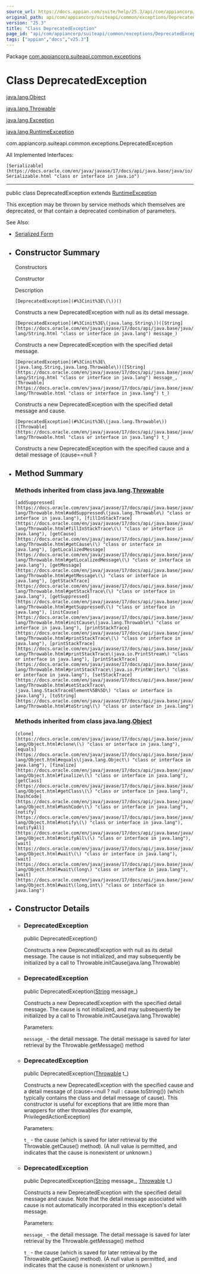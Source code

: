 ```yaml
---
source_url: https://docs.appian.com/suite/help/25.3/api/com/appiancorp/suiteapi/common/exceptions/DeprecatedException.html
original_path: api/com/appiancorp/suiteapi/common/exceptions/DeprecatedException.html
version: "25.3"
title: "Class DeprecatedException"
page_id: "api/com/appiancorp/suiteapi/common/exceptions/DeprecatedException"
tags: ["appian","docs","v25.3"]
---
```



Package [com.appiancorp.suiteapi.common.exceptions](package-summary.html)

# Class DeprecatedException

[java.lang.Object](https://docs.oracle.com/en/java/javase/17/docs/api/java.base/java/lang/Object.html "class or interface in java.lang")

[java.lang.Throwable](https://docs.oracle.com/en/java/javase/17/docs/api/java.base/java/lang/Throwable.html "class or interface in java.lang")

[java.lang.Exception](https://docs.oracle.com/en/java/javase/17/docs/api/java.base/java/lang/Exception.html "class or interface in java.lang")

[java.lang.RuntimeException](https://docs.oracle.com/en/java/javase/17/docs/api/java.base/java/lang/RuntimeException.html "class or interface in java.lang")

com.appiancorp.suiteapi.common.exceptions.DeprecatedException

All Implemented Interfaces:

`[Serializable](https://docs.oracle.com/en/java/javase/17/docs/api/java.base/java/io/Serializable.html "class or interface in java.io")`

* * *

public class DeprecatedException extends [RuntimeException](https://docs.oracle.com/en/java/javase/17/docs/api/java.base/java/lang/RuntimeException.html "class or interface in java.lang")

This exception may be thrown by service methods which themselves are deprecated, or that contain a deprecated combination of parameters.

See Also:

-   [Serialized Form](../../../../../serialized-form.html#com.appiancorp.suiteapi.common.exceptions.DeprecatedException)

-   ## Constructor Summary

    Constructors

    Constructor

    Description

    `[DeprecatedException](#%3Cinit%3E\(\))()`

    Constructs a new DeprecatedException with null as its detail message.

    `[DeprecatedException](#%3Cinit%3E\(java.lang.String\))([String](https://docs.oracle.com/en/java/javase/17/docs/api/java.base/java/lang/String.html "class or interface in java.lang") message_)`

    Constructs a new DeprecatedException with the specified detail message.

    `[DeprecatedException](#%3Cinit%3E\(java.lang.String,java.lang.Throwable\))([String](https://docs.oracle.com/en/java/javase/17/docs/api/java.base/java/lang/String.html "class or interface in java.lang") message_, [Throwable](https://docs.oracle.com/en/java/javase/17/docs/api/java.base/java/lang/Throwable.html "class or interface in java.lang") t_)`

    Constructs a new DeprecatedException with the specified detail message and cause.

    `[DeprecatedException](#%3Cinit%3E\(java.lang.Throwable\))([Throwable](https://docs.oracle.com/en/java/javase/17/docs/api/java.base/java/lang/Throwable.html "class or interface in java.lang") t_)`

    Constructs a new DeprecatedException with the specified cause and a detail message of (cause==null ?

-   ## Method Summary

    ### Methods inherited from class java.lang.[Throwable](https://docs.oracle.com/en/java/javase/17/docs/api/java.base/java/lang/Throwable.html "class or interface in java.lang")

    `[addSuppressed](https://docs.oracle.com/en/java/javase/17/docs/api/java.base/java/lang/Throwable.html#addSuppressed\(java.lang.Throwable\) "class or interface in java.lang"), [fillInStackTrace](https://docs.oracle.com/en/java/javase/17/docs/api/java.base/java/lang/Throwable.html#fillInStackTrace\(\) "class or interface in java.lang"), [getCause](https://docs.oracle.com/en/java/javase/17/docs/api/java.base/java/lang/Throwable.html#getCause\(\) "class or interface in java.lang"), [getLocalizedMessage](https://docs.oracle.com/en/java/javase/17/docs/api/java.base/java/lang/Throwable.html#getLocalizedMessage\(\) "class or interface in java.lang"), [getMessage](https://docs.oracle.com/en/java/javase/17/docs/api/java.base/java/lang/Throwable.html#getMessage\(\) "class or interface in java.lang"), [getStackTrace](https://docs.oracle.com/en/java/javase/17/docs/api/java.base/java/lang/Throwable.html#getStackTrace\(\) "class or interface in java.lang"), [getSuppressed](https://docs.oracle.com/en/java/javase/17/docs/api/java.base/java/lang/Throwable.html#getSuppressed\(\) "class or interface in java.lang"), [initCause](https://docs.oracle.com/en/java/javase/17/docs/api/java.base/java/lang/Throwable.html#initCause\(java.lang.Throwable\) "class or interface in java.lang"), [printStackTrace](https://docs.oracle.com/en/java/javase/17/docs/api/java.base/java/lang/Throwable.html#printStackTrace\(\) "class or interface in java.lang"), [printStackTrace](https://docs.oracle.com/en/java/javase/17/docs/api/java.base/java/lang/Throwable.html#printStackTrace\(java.io.PrintStream\) "class or interface in java.lang"), [printStackTrace](https://docs.oracle.com/en/java/javase/17/docs/api/java.base/java/lang/Throwable.html#printStackTrace\(java.io.PrintWriter\) "class or interface in java.lang"), [setStackTrace](https://docs.oracle.com/en/java/javase/17/docs/api/java.base/java/lang/Throwable.html#setStackTrace\(java.lang.StackTraceElement%5B%5D\) "class or interface in java.lang"), [toString](https://docs.oracle.com/en/java/javase/17/docs/api/java.base/java/lang/Throwable.html#toString\(\) "class or interface in java.lang")`

    ### Methods inherited from class java.lang.[Object](https://docs.oracle.com/en/java/javase/17/docs/api/java.base/java/lang/Object.html "class or interface in java.lang")

    `[clone](https://docs.oracle.com/en/java/javase/17/docs/api/java.base/java/lang/Object.html#clone\(\) "class or interface in java.lang"), [equals](https://docs.oracle.com/en/java/javase/17/docs/api/java.base/java/lang/Object.html#equals\(java.lang.Object\) "class or interface in java.lang"), [finalize](https://docs.oracle.com/en/java/javase/17/docs/api/java.base/java/lang/Object.html#finalize\(\) "class or interface in java.lang"), [getClass](https://docs.oracle.com/en/java/javase/17/docs/api/java.base/java/lang/Object.html#getClass\(\) "class or interface in java.lang"), [hashCode](https://docs.oracle.com/en/java/javase/17/docs/api/java.base/java/lang/Object.html#hashCode\(\) "class or interface in java.lang"), [notify](https://docs.oracle.com/en/java/javase/17/docs/api/java.base/java/lang/Object.html#notify\(\) "class or interface in java.lang"), [notifyAll](https://docs.oracle.com/en/java/javase/17/docs/api/java.base/java/lang/Object.html#notifyAll\(\) "class or interface in java.lang"), [wait](https://docs.oracle.com/en/java/javase/17/docs/api/java.base/java/lang/Object.html#wait\(\) "class or interface in java.lang"), [wait](https://docs.oracle.com/en/java/javase/17/docs/api/java.base/java/lang/Object.html#wait\(long\) "class or interface in java.lang"), [wait](https://docs.oracle.com/en/java/javase/17/docs/api/java.base/java/lang/Object.html#wait\(long,int\) "class or interface in java.lang")`

-   ## Constructor Details

    -   ### DeprecatedException

        public DeprecatedException()

        Constructs a new DeprecatedException with null as its detail message. The cause is not initialized, and may subsequently be initialized by a call to Throwable.initCause(java.lang.Throwable)

    -   ### DeprecatedException

        public DeprecatedException([String](https://docs.oracle.com/en/java/javase/17/docs/api/java.base/java/lang/String.html "class or interface in java.lang") message\_)

        Constructs a new DeprecatedException with the specified detail message. The cause is not initialized, and may subsequently be initialized by a call to Throwable.initCause(java.lang.Throwable)

        Parameters:

        `message_` - the detail message. The detail message is saved for later retrieval by the Throwable.getMessage() method

    -   ### DeprecatedException

        public DeprecatedException([Throwable](https://docs.oracle.com/en/java/javase/17/docs/api/java.base/java/lang/Throwable.html "class or interface in java.lang") t\_)

        Constructs a new DeprecatedException with the specified cause and a detail message of (cause==null ? null : cause.toString()) (which typically contains the class and detail message of cause). This constructor is useful for exceptions that are little more than wrappers for other throwables (for example, PrivilegedActionException)

        Parameters:

        `t_` - the cause (which is saved for later retrieval by the Throwable.getCause() method). (A null value is permitted, and indicates that the cause is nonexistent or unknown.)

    -   ### DeprecatedException

        public DeprecatedException([String](https://docs.oracle.com/en/java/javase/17/docs/api/java.base/java/lang/String.html "class or interface in java.lang") message\_, [Throwable](https://docs.oracle.com/en/java/javase/17/docs/api/java.base/java/lang/Throwable.html "class or interface in java.lang") t\_)

        Constructs a new DeprecatedException with the specified detail message and cause. Note that the detail message associated with cause is not automatically incorporated in this exception's detail message.

        Parameters:

        `message_` - the detail message. The detail message is saved for later retrieval by the Throwable.getMessage() method

        `t_` - the cause (which is saved for later retrieval by the Throwable.getCause() method). (A null value is permitted, and indicates that the cause is nonexistent or unknown.)